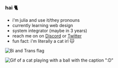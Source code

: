 ### hai 🐈


- i'm julia and use it/they pronouns
- currently learning web design
- system integrator (maybe in 3 years)
- reach me on on [Discord](https://discordapp.com/users/266933082106363905) or [Twitter](https://twitter.com/techkity)
- fun fact: i'm literally a cat irl 🐱

![Bi and Trans flag]([/translesbian.svg])

 ![Gif of a cat playing with a ball with the caption ":D"](/assets/gifs/meow.gif)
